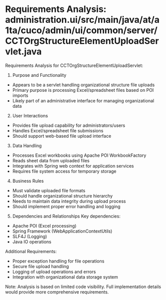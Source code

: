 # Requirements Analysis: administration.ui/src/main/java/at/a1ta/cuco/admin/ui/common/server/CCTOrgStructureElementUploadServlet.java

Requirements Analysis for CCTOrgStructureElementUploadServlet:

1. Purpose and Functionality
- Appears to be a servlet handling organizational structure file uploads
- Primary purpose is processing Excel/spreadsheet files based on POI imports
- Likely part of an administrative interface for managing organizational data

2. User Interactions
- Provides file upload capability for administrators/users
- Handles Excel/spreadsheet file submissions
- Should support web-based file upload interface

3. Data Handling
- Processes Excel workbooks using Apache POI WorkbookFactory
- Reads sheet data from uploaded files
- Integrates with Spring web context for application services
- Requires file system access for temporary storage

4. Business Rules
- Must validate uploaded file formats
- Should handle organizational structure hierarchy
- Needs to maintain data integrity during upload process
- Should implement proper error handling and logging

5. Dependencies and Relationships
Key dependencies:
- Apache POI (Excel processing)
- Spring Framework (WebApplicationContextUtils)
- SLF4J (Logging)
- Java IO operations

Additional Requirements:
- Proper exception handling for file operations
- Secure file upload handling
- Logging of upload operations and errors
- Integration with organizational data storage system

Note: Analysis is based on limited code visibility. Full implementation details would provide more comprehensive requirements.
